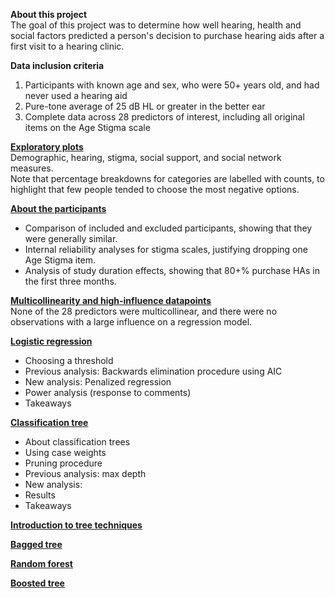 **About this project**  
The goal of this project was to determine how well hearing, health and social factors predicted a person's decision to purchase hearing aids after a first visit to a hearing clinic.  

**Data inclusion criteria**  
1. Participants with known age and sex, who were 50+ years old, and had never used a hearing aid  
2. Pure-tone average of 25 dB HL or greater in the better ear  
3. Complete data across 28 predictors of interest, including all original items on the Age Stigma scale  

[**Exploratory plots**](https://huiwen-goy.github.io/connect1-stigma/01_explore.html)  
Demographic, hearing, stigma, social support, and social network measures.  
Note that percentage breakdowns for categories are labelled with counts, to highlight that few people tended to choose the most negative options.  

[**About the participants**](https://huiwen-goy.github.io/connect1-stigma/02_participants.html)  
* Comparison of included and excluded participants, showing that they were generally similar.  
* Internal reliability analyses for stigma scales, justifying dropping one Age Stigma item.   
* Analysis of study duration effects, showing that 80+% purchase HAs in the first three months.  

[**Multicollinearity and high-influence datapoints**](https://huiwen-goy.github.io/connect1-stigma/03_collinear.html)  
None of the 28 predictors were multicollinear, and there were no observations with a large influence on a regression model.  

[**Logistic regression**](https://huiwen-goy.github.io/connect1-stigma/04_lr.html)  
* Choosing a threshold  
* Previous analysis: Backwards elimination procedure using AIC  
* New analysis: Penalized regression  
* Power analysis (response to comments)  
* Takeaways

[**Classification tree**](https://huiwen-goy.github.io/connect1-stigma/05_ctree.html) 
* About classification trees  
* Using case weights  
* Pruning procedure  
* Previous analysis: max depth  
* New analysis:   
* Results  
* Takeaways  

[**Introduction to tree techniques**](https://huiwen-goy.github.io/connect1-stigma/intro_tree_techniques_Jan2023.01.18.2021.pdf)  
  
[**Bagged tree**](https://huiwen-goy.github.io/connect1-stigma/Connect1_Stigma_bagging_2022.html)  
  
[**Random forest**](https://huiwen-goy.github.io/connect1-stigma/Connect1_Stigma_RF_2022.html)  

[**Boosted tree**](https://huiwen-goy.github.io/connect1-stigma/Connect1_Stigma_RF_2022.html)  
